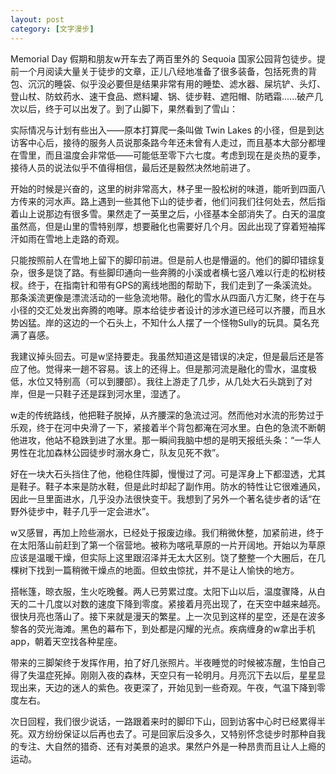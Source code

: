 ```yaml
---
layout: post
category: [文字漫步]
---
```


Memorial Day 假期和朋友w开车去了两百里外的 Sequoia 国家公园背包徒步。提前一个月阅读大量关于徒步的文章，正儿八经地准备了很多装备，包括死贵的背包、沉沉的睡袋、似乎没必要但是结果非常有用的睡垫、滤水器、屎坑铲、头灯、登山杖、防蚊药水、速干食品、燃料罐、锅、徒步鞋、遮阳帽、防晒霜......破产几次以后，终于可以出发了。到了山脚下，果然看到了雪山：

实际情况与计划有些出入——原本打算爬一条叫做 Twin Lakes 的小径，但是到达访客中心后，接待的服务人员说那条路今年还未曾有人走过，而且基本大部分都埋在雪里，而且温度会非常低——可能低至零下六七度。考虑到现在是炎热的夏季，接待人员的说法似乎不值得相信，最后还是毅然决然地前进了。

开始的时候是兴奋的，这里的树非常高大，林子里一股松树的味道，能听到四面八方传来的河水声。路上遇到一些其他下山的徒步者，他们问我们往何处去，然后指着山上说那边有很多雪。果然走了一英里之后，小径基本全部消失了。白天的温度虽然高，但是山里的雪特别厚，想要融化也需要好几个月。因此出现了穿着短袖挥汗如雨在雪地上走路的奇观。

只能按照前人在雪地上留下的脚印前进。但是前人也是懵逼的。他们的脚印错综复杂，很多是饶了路。有些脚印通向一些奔腾的小溪或者横七竖八难以行走的松树枝杈。终于，在指南针和带有GPS的离线地图的帮助下，我们走到了一条溪流处。那条溪流更像是漂流活动的一些急流地带。融化的雪水从四面八方汇聚，终于在与小径的交汇处发出奔腾的咆哮。原本给徒步者设计的涉水道已经可以齐腰，而且水势凶猛。岸的这边的一个石头上，不知什么人摆了一个怪物Sully的玩具。莫名充满了喜感。

我建议掉头回去。可是w坚持要走。我虽然知道这是错误的决定，但是最后还是答应了他。觉得来一趟不容易。该上的还得上。但是那河流是融化的雪水，温度极低，水位又特别高（可以到腰部）。我往上游走了几步，从几处大石头跳到了对岸，但是一只鞋子还是踩到河水里，湿透了。

w走的传统路线，他把鞋子脱掉，从齐腰深的急流过河。然而他对水流的形势过于乐观，终于在河中央滑了一下，紧接着半个背包都淹在河水里。白色的急流不断朝他进攻，他站不稳跌到进了水里。那一瞬间我脑中想的是明天报纸头条：“一华人男性在北加森林公园徒步时溺水身亡，队友见死不救”。

好在一块大石头挡住了他，他稳住阵脚，慢慢过了河。可是浑身上下都湿透，尤其是鞋子。鞋子本来是防水鞋，但是此时却起了副作用。防水的特性让它很难通风，因此一旦里面进水，几乎没办法很快变干。我想到了另外一个著名徒步者的话“在野外徒步中，鞋子几乎一定会进水”。

w又感冒，再加上险些溺水，已经处于报废边缘。我们稍微休整，加紧前进，终于在太阳落山前赶到了第一个宿营地。被称为喀吼草原的一片开阔地。开始以为草原应该是温暖干燥，但实际上这里跟沼泽并无太大区别。饶了整整一个大圈后，在几棵树下找到一篇稍微干燥点的地面。但蚊虫惊扰，并不是让人愉快的地方。

搭帐篷，晾衣服，生火吃晚餐。两人已劳累过度。太阳下山以后，温度骤降，从白天的二十几度以对数的速度下降到零度。紧接着月亮出现了，在天空中越来越亮。很快月亮也落山了。接下来就是漫天的繁星。上一次见到这样的星空，还是在波多黎各的荧光海滩。黑色的幕布下，到处都是闪耀的光点。疾病缠身的w拿出手机app，朝着天空找各种星座。

带来的三脚架终于发挥作用，拍了好几张照片。半夜睡觉的时候被冻醒，生怕自己得了失温症死掉。刚刚入夜的森林，天空只有一轮明月。月亮沉下去以后，星星显现出来，天边的迷人的紫色。夜更深了，开始见到一些奇观。午夜，气温下降到零度左右。

次日回程，我们很少说话，一路跟着来时的脚印下山，回到访客中心时已经累得半死。双方纷纷保证以后再也去了。可是回家后没多久，又特别怀念徒步时那种自我的专注、大自然的猎奇、还有对美景的追求。果然户外是一种昂贵而且让人上瘾的运动。
